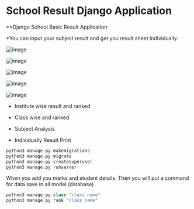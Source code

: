 # School Result Django Application
**Django School Basic Result Application

*You can input your subject result and get you result sheet individually.

![image](https://github.com/asadlive84/schoolresult/blob/master/school/media/Screenshot%20from%202018-07-23%2011-55-26.png)

![image](https://github.com/asadlive84/schoolresult/blob/master/school/media/Screenshot%20from%202018-07-23%2012-18-59.png)


![image](https://github.com/asadlive84/schoolresult/blob/master/school/media/Screenshot%20from%202018-07-23%2012-19-13.png)

![image](https://github.com/asadlive84/schoolresult/blob/master/school/media/Screenshot%20from%202018-07-23%2012-19-35.png)

![image](https://github.com/asadlive84/schoolresult/blob/master/school/media/Screenshot%20from%202018-07-23%2012-20-16.png)

* Institute wise result and ranked




* Class wise and ranked
* Subject Analysis
* Individually Result Print


```python
python3 manage.py makemigrations
python3 manage.py migrate
python3 manage.py createsuperuser
python3 manage.py runserver

```

When you add you marks and student details. Then you will put a command for data save in all model (database)

```python
python3 manage.py class "class name"
python3 manage.py rank "class name"
```

